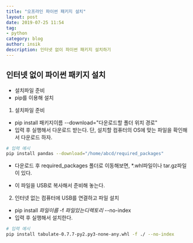 ```yaml
---
title: "오프라인 파이썬 패키지 설치"
layout: post
date: 2019-07-25 11:54
tag:
- python
category: blog
author: insik
description: 인터넷 없이 파이썬 패키지 설치하기
---
```


## 인터넷 없이 파이썬 패키지 설치

- 설치파일 준비
- pip를 이용해 설치



1. 설치파일 준비

- pip install 패키지이름 --download="다운로드할 폴더 위치 경로"
- 입력 후 실행해서 다운로드 받는다. 단, 설치할 컴퓨터의 OS에 맞는 파일을 확인해서 다운로드 하자.

```bash
# 입력 예시
pip install pandas --download="/home/abcd/required_packages"
```

- 다운로드 후 required_packages 폴더로 이동해보면, *.whl파일이나 tar.gz파일이 있다.

- 이 파일을 USB로 복사해서 준비해 놓는다.

2. 인터넷 없는 컴퓨터에 USB를 연결하고 파일 설치

- pip install *파일이름* -f *파일있는디렉토리* --no-index
- 입력 후 실행해서 설치한다.

```bash
# 입력 예시
pip install tabulate-0.7.7-py2.py3-none-any.whl -f ./ --no-index
```